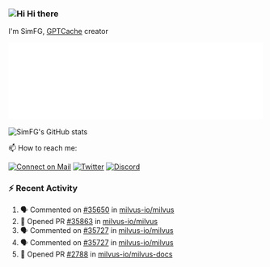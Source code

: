 ### <img src='https://qpluspicture.oss-cn-beijing.aliyuncs.com/6LjjQA/Hi.gif' alt='Hi' width="24"/> Hi there

I'm SimFG, [GPTCache](https://github.com/zilliztech/GPTCache) creator

![Metrics 👋](/metrics.plugin.followup.user.svg)

![SimFG's GitHub stats](https://github-readme-stats.vercel.app/api?username=SimFG&show_icons=true&theme=radical&count_private=true)

📫 How to reach me:

[![Connect on Mail](https://img.shields.io/badge/Ask%20me-anything-1abc9c.svg)](mailto:1142838399@qq.com)
[![Twitter](https://img.shields.io/twitter/follow/FogSim?style=social)](https://twitter.com/FogSim)
[![Discord](https://img.shields.io/discord/1092648432495251507?label=Discord&logo=discord)](https://discord.gg/Q8C6WEjSWV)

### :zap: Recent Activity

<!--START_SECTION:activity-->
1. 🗣 Commented on [#35650](https://github.com/milvus-io/milvus/issues/35650) in [milvus-io/milvus](https://github.com/milvus-io/milvus)
2. 💪 Opened PR [#35863](https://github.com/milvus-io/milvus/pull/35863) in [milvus-io/milvus](https://github.com/milvus-io/milvus)
3. 🗣 Commented on [#35727](https://github.com/milvus-io/milvus/issues/35727) in [milvus-io/milvus](https://github.com/milvus-io/milvus)
4. 🗣 Commented on [#35727](https://github.com/milvus-io/milvus/issues/35727) in [milvus-io/milvus](https://github.com/milvus-io/milvus)
5. 💪 Opened PR [#2788](https://github.com/milvus-io/milvus-docs/pull/2788) in [milvus-io/milvus-docs](https://github.com/milvus-io/milvus-docs)
<!--END_SECTION:activity-->

